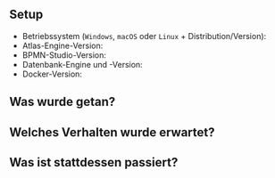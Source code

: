 ## Setup

- Betriebssystem (`Windows`, `macOS` oder `Linux` + Distribution/Version):
- Atlas-Engine-Version:
- BPMN-Studio-Version:
- Datenbank-Engine und -Version:
- Docker-Version:

## Was wurde getan?



## Welches Verhalten wurde erwartet?



## Was ist stattdessen passiert?


